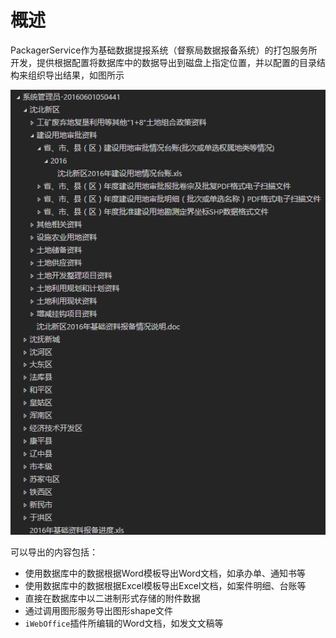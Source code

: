 # 概述

PackagerService作为基础数据提报系统（督察局数据报备系统）的打包服务所开发，提供根据配置将数据库中的数据导出到磁盘上指定位置，并以配置的目录结构来组织导出结果，如图所示  

![导出目录树结构](../images/OutputFolderStruct.png)

可以导出的内容包括：
 - 使用数据库中的数据根据Word模板导出Word文档，如承办单、通知书等
 - 使用数据库中的数据根据Excel模板导出Excel文档，如案件明细、台账等
 - 直接在数据库中以二进制形式存储的附件数据
 - 通过调用图形服务导出图形shape文件
 - `iWebOffice`插件所编辑的Word文档，如发文文稿等